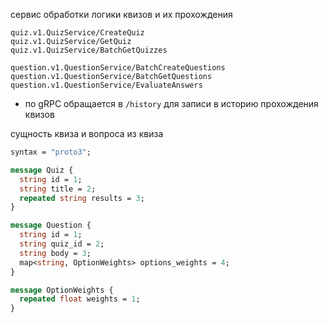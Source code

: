 сервис обработки логики квизов и их прохождения

```text
quiz.v1.QuizService/CreateQuiz
quiz.v1.QuizService/GetQuiz
quiz.v1.QuizService/BatchGetQuizzes

question.v1.QuestionService/BatchCreateQuestions
question.v1.QuestionService/BatchGetQuestions
question.v1.QuestionService/EvaluateAnswers
```
- по gRPC обращается в `/history` для записи в историю прохождения квизов

сущность квиза и вопроса из квиза
```protobuf
syntax = "proto3";

message Quiz {
  string id = 1;
  string title = 2;
  repeated string results = 3;
}

message Question {
  string id = 1;
  string quiz_id = 2;
  string body = 3;
  map<string, OptionWeights> options_weights = 4;
}

message OptionWeights {
  repeated float weights = 1;
}
```
